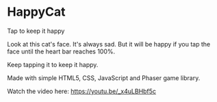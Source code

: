# HappyCat
Tap to keep it happy

Look at this cat's face. It's always sad. But it will be happy if you tap the face until the heart bar reaches 100%.

Keep tapping it to keep it happy.

Made with simple HTML5, CSS, JavaScript and Phaser game library.

Watch the video here: https://youtu.be/_x4uLBHbf5c
